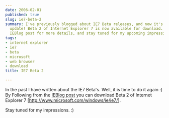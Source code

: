 ```yaml
---
date: 2006-02-01
published: true
slug: ie7-beta-2
summary: I've previously blogged about IE7 Beta releases, and now it's time for another
  update! Beta 2 of Internet Explorer 7 is now available for download. Check out the
  IEBlog post for more details, and stay tuned for my upcoming impressions.
tags:
- internet explorer
- ie7
- beta
- microsoft
- web browser
- download
title: IE7 Beta 2

---
```

In the past I have written about the IE7 Beta's.  Well, it is time to do it again :)  By Following from the <a href="http://blogs.msdn.com/ie/default.aspx">IEBlog post</a> you can download Beta 2 of <span>Internet Explorer 7</span> [<a href="http://www.microsoft.com/windows/ie/ie7/">http://www.microsoft.com/windows/ie/ie7/</a>].<p />Stay tuned for my impressions. :)<p />

